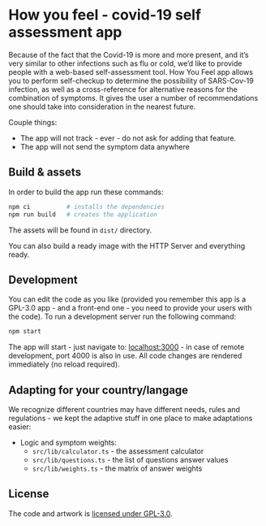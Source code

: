# How you feel - covid-19 self assessment app

Because of the fact that the Covid-19 is more and more present, and it’s very similar to other infections such as flu or cold, we’d like to provide people with a web-based self-assessment tool. How You Feel app allows you to perform self-checkup to determine the possibility of SARS-Cov-19 infection, as well as a cross-reference for alternative reasons for the combination of symptoms. It gives the user a number of recommendations one should take into consideration in the nearest future.

Couple things:

* The app will not track - ever - do not ask for adding that feature.
* The app will not send the symptom data anywhere

## Build & assets

In order to build the app run these commands:

```bash
npm ci          # installs the dependencies
npm run build   # creates the application
```

The assets will be found in `dist/` directory.

You can also build a ready image with the HTTP Server and everything ready.

## Development

You can edit the code as you like (provided you remember this app is a GPL-3.0 app - and a front-end one - you need to provide your users with the code). To run a development server run the following command:

```bash
npm start
```

The app will start - just navigate to: [localhost:3000](https://localhost:3000/) - in case of remote development, port 4000 is also in use. All code changes are rendered immediately (no reload required).

## Adapting for your country/langage

We recognize different countries may have different needs, rules and regulations - we kept the adaptive stuff in one place to make adaptations easier:

* Logic and symptom weights:
  * `src/lib/calculator.ts` - the assessment calculator
  * `src/lib/questions.ts` - the list of questions answer values
  * `src/lib/weights.ts` - the matrix of answer weights

## License

The code and artwork is [licensed under GPL-3.0](./LICENSE.md).
